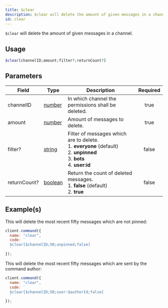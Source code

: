 ```yaml
---
title: $clear
description: $clear will delete the amount of given messages in a channel.
id: clear
---
```


`$clear` will delete the amount of given messages in a channel.

## Usage

```php
$clear[channelID;amount;filter?;returnCount?]
```

## Parameters

| Field        | Type                                                                                                | Description                                                                                                                              | Required |
| ------------ | --------------------------------------------------------------------------------------------------- | ---------------------------------------------------------------------------------------------------------------------------------------- | :------: |
| channelID    | [number](https://developer.mozilla.org/en-US/docs/Web/JavaScript/Reference/Global_Objects/Number)   | In which channel the permissions shall be deleted.                                                                                       |   true   |
| amount       | [number](https://developer.mozilla.org/en-US/docs/Web/JavaScript/Reference/Global_Objects/Number)   | Amount of messages to delete.                                                                                                            |   true   |
| filter?      | [string](https://developer.mozilla.org/en-US/docs/Web/JavaScript/Reference/Global_Objects/String)   | Filter of messages which are to delete. <br /> 1. **everyone** (default) <br /> 2. **unpinned** <br /> 3. **bots** <br /> 4. **user:id** |  false   |
| returnCount? | [boolean](https://developer.mozilla.org/en-US/docs/Web/JavaScript/Reference/Global_Objects/Boolean) | Return the count of deleted messages. <br /> 1. **false** (default) <br /> 2. **true**                                                   |  false   |

## Example(s)

This will delete the most recent fifty messages which are not pinned:

```javascript
client.command({
  name: "clear",
  code: `
  $clear[$channelID;50;unpinned;false]
  `
});
```

This will delete the most recent fifty messages which are sent by the command author:

```javascript
client.command({
  name: "clear",
  code: `
  $clear[$channelID;50;user:$authorId;false]
  `
});
```
